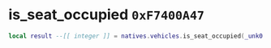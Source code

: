 # is_seat_occupied `0xF7400A47`

```lua
local result --[[ integer ]] = natives.vehicles.is_seat_occupied(_unk0 --[[ integer ]], _unk1 --[[ integer ]])
```